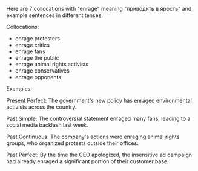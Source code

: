 Here are 7 collocations with "enrage" meaning "приводить в ярость" and example sentences in different tenses:

Collocations:
- enrage protesters
- enrage critics
- enrage fans
- enrage the public
- enrage animal rights activists
- enrage conservatives
- enrage opponents

Examples:

Present Perfect: The government's new policy has enraged environmental activists across the country.

Past Simple: The controversial statement enraged many fans, leading to a social media backlash last week.

Past Continuous: The company's actions were enraging animal rights groups, who organized protests outside their offices.

Past Perfect: By the time the CEO apologized, the insensitive ad campaign had already enraged a significant portion of their customer base.